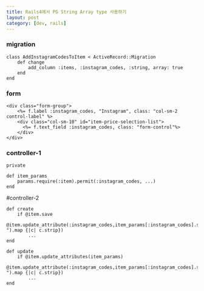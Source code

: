 ```yaml
---
title: Rails4에서 PG String Array type 사용하기
layout: post
category: [dev, rails]
--- 
```


### migration

    class AddInstagramCodesToItem < ActiveRecord::Migration
        def change
            add_column :items, :instagram_codes, :string, array: true
        end
    end


### form

    <div class="form-group">
        <%= f.label :instagram_codes, "Instagram", class: "col-sm-2 control-label" %>
        <div class="col-sm-10" id="item-price-selection-list">
          <%= f.text_field :instagram_codes, class: "form-control"%>
        </div>
    </div>


### controller-1

    private
    
    def item_params
        params.require(:item).permit(:instagram_codes, ...)
    end

#controller-2

    def create
        if @item.save
            @item.update_attribute(:instagram_codes,item_params[:instagram_codes].split(", ").map {|c| c.strip})
            ...
    end

    def update
        if @item.update_attributes(item_params)
            @item.update_attribute(:instagram_codes,item_params[:instagram_codes].split(", ").map {|c| c.strip})
            ...
    end


